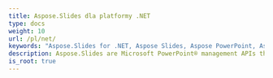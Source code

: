 ```yaml
---
title: Aspose.Slides dla platformy .NET
type: docs
weight: 10
url: /pl/net/
keywords: "Aspose.Slides for .NET, Aspose Slides, Aspose PowerPoint, Aspose PPT, Aspose API Reference."
description: Aspose.Slides are Microsoft PowerPoint® management APIs that enables software applications to read and write PowerPoint® documents without using Microsoft PowerPoint®.
is_root: true
---
```

